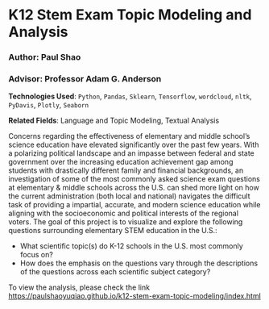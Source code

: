 # K12 Stem Exam Topic Modeling and Analysis
### Author: Paul Shao 
### Advisor: Professor Adam G. Anderson

**Technologies Used**: `Python`, `Pandas`, `Sklearn`, `Tensorflow`, `wordcloud`, `nltk`, `PyDavis`, `Plotly`, `Seaborn`

**Related Fields**: Language and Topic Modeling, Textual Analysis

Concerns regarding the effectiveness of elementary and middle school’s science education have elevated significantly over the past few years. With a polarizing political landscape and an impasse between federal and state government over the increasing education achievement gap among students with drastically different family and financial backgrounds, an investigation of some of the most commonly asked science exam questions at elementary & middle schools across the U.S. can shed more light on how the current administration (both local and national) navigates the difficult task of providing a impartial, accurate, and modern science education while aligning with the socioeconomic and political interests of the regional voters.
The goal of this project is to visualize and explore the following questions surrounding elementary STEM education in the U.S.:

- What scientific topic(s) do K-12 schools in the U.S. most commonly focus on?
- How does the emphasis on the questions vary through the descriptions of the questions across
each scientific subject category?

To view the analysis, please check the link https://paulshaoyuqiao.github.io/k12-stem-exam-topic-modeling/index.html

